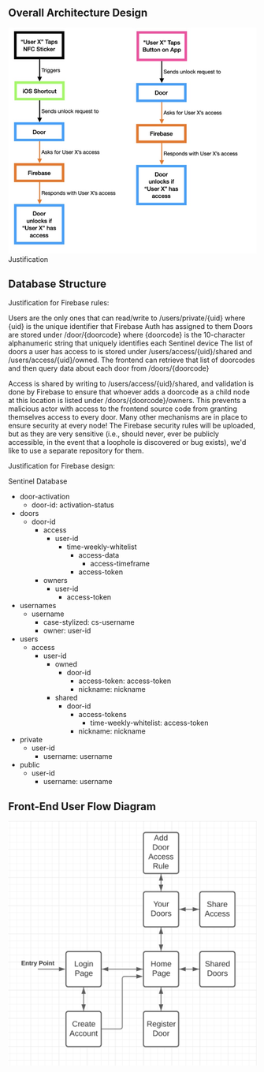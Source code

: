 ## Overall Architecture Design
![image info](./architecture_diagram.jpg)
Justification

## Database Structure
Justification for Firebase rules:

Users are the only ones that can read/write to /users/private/{uid} where {uid} is the unique identifier that Firebase Auth has assigned to them
Doors are stored under /door/{doorcode} where {doorcode} is the 10-character alphanumeric string that uniquely identifies each Sentinel device
The list of doors a user has access to is stored under /users/access/{uid}/shared and /users/access/{uid}/owned. The frontend can retrieve that list of doorcodes and then query data about each door from /doors/{doorcode}

Access is shared by writing to /users/access/{uid}/shared, and validation is done by Firebase to ensure that whoever adds a doorcode as a child node at this location is listed under /doors/{doorcode}/owners. This prevents a malicious actor with access to the frontend source code from granting themselves access to every door.
Many other mechanisms are in place to ensure security at every node! The Firebase security rules will be uploaded, but as they are very sensitive (i.e., should never, ever be publicly accessible, in the event that a loophole is discovered or bug exists), we'd like to use a separate repository for them.

Justification for Firebase design:

Sentinel Database
- door-activation
  - door-id: activation-status
- doors
  - door-id
    - access
      - user-id
        - time-weekly-whitelist
          - access-data
            - access-timeframe
          - access-token
    - owners
      - user-id
        - access-token
- usernames
  - username
    - case-stylized: cs-username
    - owner: user-id
- users
  - access
    - user-id
      - owned
        - door-id
          - access-token: access-token
          - nickname: nickname
      - shared
        - door-id
          - access-tokens
            - time-weekly-whitelist: access-token
          - nickname: nickname
- private
  - user-id
    - username: username
- public
  - user-id
    - username: username

## Front-End User Flow Diagram
![image info](./User_Flow_Diagram.png)
